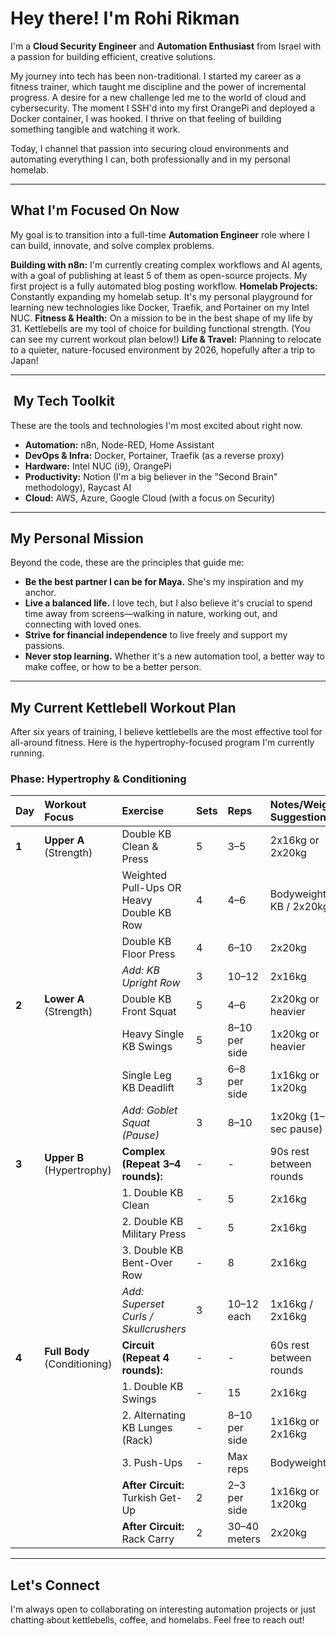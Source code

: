 # Hey there!  I'm Rohi Rikman

I'm a **Cloud Security Engineer** and **Automation Enthusiast** from Israel with a passion for building efficient, creative solutions.

My journey into tech has been non-traditional. I started my career as a fitness trainer, which taught me discipline and the power of incremental progress. A desire for a new challenge led me to the world of cloud and cybersecurity. The moment I SSH'd into my first OrangePi and deployed a Docker container, I was hooked. I thrive on that feeling of building something tangible and watching it work.

Today, I channel that passion into securing cloud environments and automating everything I can, both professionally and in my personal homelab.

---

##  What I'm Focused On Now

My goal is to transition into a full-time **Automation Engineer** role where I can build, innovate, and solve complex problems.

**‍Building with n8n:** I'm currently creating complex workflows and AI agents, with a goal of publishing at least 5 of them as open-source projects. My first project is a fully automated blog posting workflow.
**Homelab Projects:** Constantly expanding my homelab setup. It's my personal playground for learning new technologies like Docker, Traefik, and Portainer on my Intel NUC.
**Fitness & Health:** On a mission to be in the best shape of my life by 31. Kettlebells are my tool of choice for building functional strength. (You can see my current workout plan below!)
**Life & Travel:** Planning to relocate to a quieter, nature-focused environment by 2026, hopefully after a trip to Japan!

---

## ️ My Tech Toolkit

These are the tools and technologies I'm most excited about right now.

* **Automation:** n8n, Node-RED, Home Assistant
* **DevOps & Infra:** Docker, Portainer, Traefik (as a reverse proxy)
* **Hardware:** Intel NUC (i9), OrangePi
* **Productivity:** Notion (I'm a big believer in the "Second Brain" methodology), Raycast AI
* **Cloud:** AWS, Azure, Google Cloud (with a focus on Security)

---

##  My Personal Mission

Beyond the code, these are the principles that guide me:

* **Be the best partner I can be for Maya.** She's my inspiration and my anchor.
* **Live a balanced life.** I love tech, but I also believe it's crucial to spend time away from screens—walking in nature, working out, and connecting with loved ones.
* **Strive for financial independence** to live freely and support my passions.
* **Never stop learning.** Whether it's a new automation tool, a better way to make coffee, or how to be a better person.

---

## My Current Kettlebell Workout Plan

After six years of training, I believe kettlebells are the most effective tool for all-around fitness. Here is the hypertrophy-focused program I'm currently running.

### Phase: Hypertrophy & Conditioning

| Day | Workout Focus             | Exercise                                            | Sets | Reps                  | Notes/Weight Suggestion         |
| :-- | :------------------------ | :-------------------------------------------------- | :--- | :-------------------- | :------------------------------ |
| **1** | **Upper A** (Strength)      | Double KB Clean & Press                             | 5    | 3–5                   | 2x16kg or 2x20kg                |
|     |                           | Weighted Pull-Ups OR Heavy Double KB Row            | 4    | 4–6                   | Bodyweight + KB / 2x20kg        |
|     |                           | Double KB Floor Press                               | 4    | 6–10                  | 2x20kg                          |
|     |                           | *Add: KB Upright Row* | 3    | 10–12                 | 2x16kg                          |
| **2** | **Lower A** (Strength)      | Double KB Front Squat                               | 5    | 4–6                   | 2x20kg or heavier               |
|     |                           | Heavy Single KB Swings                              | 5    | 8–10 per side         | 1x20kg or heavier               |
|     |                           | Single Leg KB Deadlift                              | 3    | 6–8 per side          | 1x16kg or 1x20kg                |
|     |                           | *Add: Goblet Squat (Pause)* | 3    | 8–10                  | 1x20kg (1–2 sec pause)          |
| **3** | **Upper B** (Hypertrophy)   | **Complex (Repeat 3–4 rounds):** | -    | -                     | 90s rest between rounds         |
|     |                           | 1. Double KB Clean                                  | -    | 5                     | 2x16kg                          |
|     |                           | 2. Double KB Military Press                         | -    | 5                     | 2x16kg                          |
|     |                           | 3. Double KB Bent-Over Row                          | -    | 8                     | 2x16kg                          |
|     |                           | *Add: Superset Curls / Skullcrushers* | 3    | 10–12 each            | 1x16kg / 2x16kg                 |
| **4** | **Full Body** (Conditioning) | **Circuit (Repeat 4 rounds):** | -    | -                     | 60s rest between rounds         |
|     |                           | 1. Double KB Swings                                 | -    | 15                    | 2x16kg                          |
|     |                           | 2. Alternating KB Lunges (Rack)                     | -    | 8–10 per side         | 1x16kg or 2x16kg                |
|     |                           | 3. Push-Ups                                         | -    | Max reps              | Bodyweight                      |
|     |                           | **After Circuit:** Turkish Get-Up                     | 2    | 2–3 per side          | 1x16kg or 1x20kg                |
|     |                           | **After Circuit:** Rack Carry                         | 2    | 30–40 meters          | 2x20kg                          |

---

##  Let's Connect

I'm always open to collaborating on interesting automation projects or just chatting about kettlebells, coffee, and homelabs. Feel free to reach out!
